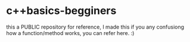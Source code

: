 # c++basics-begginers
this a PUBLIC repository for reference, I made this if you any confusiong how a function/method works, you can refer here. :)
